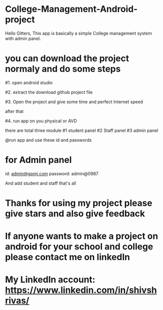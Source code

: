 # College-Management-Android-project
Hello Gitters, This app is basically a simple College management system with admin panel.
# you can download the project normaly and do some steps

  #1. open android studio
  
  #2. extract the download github project file
  
  #3. Open the project and give some time and perfect Internet speed
  
  after that 
  
  #4. run app on you physical or AVD
  
  there are total three module 
    #1 student panel
    #2 Staff panel
    #3 admin panel

@run app and use these id and passwords

# for Admin panel 
  id: admin@gpmj.com
  password: admin@0987
 
 And add student and staff that's all
 
 # Thanks for using my project please give stars and also give feedback 
 # If anyone wants to make a project on android for your school and college please contact me on linkedIn
 # My LinkedIn account: https://www.linkedin.com/in/shivshrivas/
